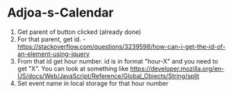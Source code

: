# Adjoa-s-Calendar


1. Get parent of button clicked (already done)
2. For that parent, get id. - https://stackoverflow.com/questions/3239598/how-can-i-get-the-id-of-an-element-using-jquery 
3. From that id get hour number. id is in format "hour-X" and you need to get "X". You can look at something like https://developer.mozilla.org/en-US/docs/Web/JavaScript/Reference/Global_Objects/String/split
4. Set event name in local storage for that hour number